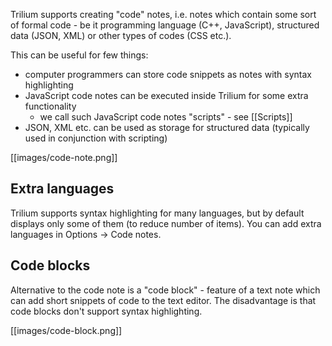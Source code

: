 Trilium supports creating "code" notes, i.e. notes which contain some sort of formal code - be it programming language (C++, JavaScript), structured data (JSON, XML) or other types of codes (CSS etc.).

This can be useful for few things:

* computer programmers can store code snippets as notes with syntax highlighting
* JavaScript code notes can be executed inside Trilium for some extra functionality
  * we call such JavaScript code notes "scripts" - see [[Scripts]]
* JSON, XML etc. can be used as storage for structured data (typically used in conjunction with scripting)

[[images/code-note.png]]

## Extra languages

Trilium supports syntax highlighting for many languages, but by default displays only some of them (to reduce number of items). You can add extra languages in Options -> Code notes.

## Code blocks

Alternative to the code note is a "code block" - feature of a text note which can add short snippets of code to the text editor. The disadvantage is that code blocks don't support syntax highlighting.

[[images/code-block.png]]
